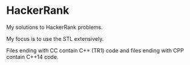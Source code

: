 # HackerRank
My solutions to HackerRank problems.

My focus is to use the STL extensively.

Files ending with CC contain C++ (TR1) code and files ending with CPP contain
C++14 code.

